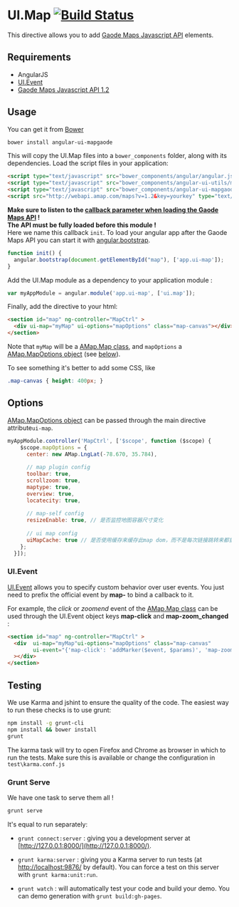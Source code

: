 # UI.Map [![Build Status](https://secure.travis-ci.org/angular-ui/ui-map.png)](http://travis-ci.org/angular-ui/ui-map)

This directive allows you to add [Gaode Maps Javascript API](http://api.amap.com/javascript) elements.

## Requirements

- AngularJS
- [UI.Event](https://github.com/angular-ui/ui-utils/blob/master/modules/event/event.js)
- [Gaode Maps Javascript API 1.2](http://api.amap.com/javascript)

## Usage

You can get it from [Bower](http://bower.io/)

```sh
bower install angular-ui-mapgaode
```  

This will copy the UI.Map files into a `bower_components` folder, along with its dependencies. Load the script files in your application:

```html
<script type="text/javascript" src="bower_components/angular/angular.js"></script>
<script type="text/javascript" src="bower_components/angular-ui-utils/modules/event/event.js "></script>
<script type="text/javascript" src="bower_components/angular-ui-mapgaode/src/ui-map.js"></script>
<script src="http://webapi.amap.com/maps?v=1.2&key=yourkey" type="text/javascript"></script>
```

__Make sure to listen to the [callback parameter when loading the Gaode Maps API](http://api.amap.com/javascript/guide#callback) !   
The API must be fully loaded before this module !__  
Here we name this callback `init`. To load your angular app after the Gaode Maps API you can start it with [angular.bootstrap](http://docs.angularjs.org/api/angular.bootstrap). 

```javascript
function init() {
  angular.bootstrap(document.getElementById("map"), ['app.ui-map']);
}
```

Add the UI.Map module as a dependency to your application module :

```javascript
var myAppModule = angular.module('app.ui-map', ['ui.map']);  
```

Finally, add the directive to your html:

```html
<section id="map" ng-controller="MapCtrl" >
  <div ui-map="myMap" ui-options="mapOptions" class="map-canvas"></div>
</section>
```
Note that `myMap` will be a [AMap.Map class](http://api.amap.com/javascript/reference/map), and `mapOptions` a [AMap.MapOptions object](http://api.amap.com/javascript/reference/map#MapOption) (see [below](#options)).

To see something it's better to add some CSS, like

```css
.map-canvas { height: 400px; }
```

## Options

[AMap.MapOptions object](http://api.amap.com/javascript/reference/map#MapOption) can be passed through the main directive attribute`ui-map`.

```javascript
myAppModule.controller('MapCtrl', ['$scope', function ($scope) {
    $scope.mapOptions = {
      center: new AMap.LngLat(-78.670, 35.784),
      
      // map plugin config
      toolbar: true,
      scrollzoom: true,
      maptype: true,
      overview: true,
      locatecity: true,
      
      // map-self config
      resizeEnable: true, // 是否监控地图容器尺寸变化
      
      // ui map config
      uiMapCache: true // 是否使用缓存来缓存此map dom，而不是每次链接跳转来都重新创建
    };
  }]);
```

### UI.Event

[UI.Event](http://angular-ui.github.io/ui-utils/#/event) allows you to specify custom behavior over user events. You just need to prefix the official event by __map-__ to bind a callback to it.  

For example, the _click_ or *zoomend* event of the [AMap.Map class](http://api.amap.com/javascript/reference/map) can be used through the UI.Event object keys __map-click__ and **map-zoom_changed** :

```html
<section id="map" ng-controller="MapCtrl" >
  <div  ui-map="myMap"ui-options="mapOptions" class="map-canvas" 
        ui-event="{'map-click': 'addMarker($event, $params)', 'map-zoomend': 'setZoomMessage(myMap.getZoom())' }"
  ></div>
</section>
```


## Testing

We use Karma and jshint to ensure the quality of the code.  The easiest way to run these checks is to use grunt:

```sh
npm install -g grunt-cli
npm install && bower install
grunt
```

The karma task will try to open Firefox and Chrome as browser in which to run the tests.  Make sure this is available or change the configuration in `test\karma.conf.js`


### Grunt Serve

We have one task to serve them all !

```sh
grunt serve
```

It's equal to run separately:

* `grunt connect:server` : giving you a development server at [http://127.0.0.1:8000/](http://127.0.0.1:8000/).

* `grunt karma:server` : giving you a Karma server to run tests (at [http://localhost:9876/](http://localhost:9876/) by default). You can force a test on this server with `grunt karma:unit:run`.

* `grunt watch` : will automatically test your code and build your demo.  You can demo generation with `grunt build:gh-pages`.
